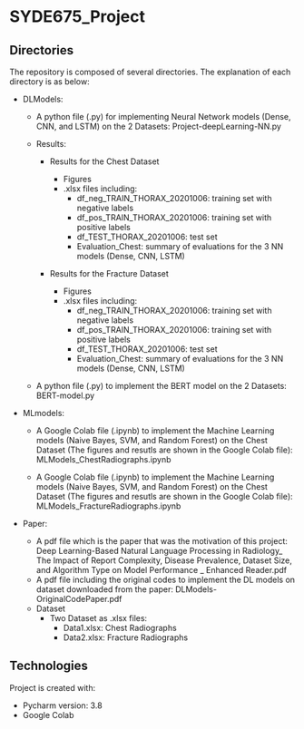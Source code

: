 # SYDE675_Project
## Directories
The repository is composed of several directories. The explanation of each directory is as below:


* DLModels:

  * A python file (.py) for implementing Neural Network models (Dense, CNN, and LSTM) on the 2 Datasets: Project-deepLearning-NN.py
  
  * Results:
    * Results for the Chest Dataset
      * Figures
      * .xlsx files including:
        *  df_neg_TRAIN_THORAX_20201006: training set with negative labels  
        *  df_pos_TRAIN_THORAX_20201006: training set with positive labels
        *  df_TEST_THORAX_20201006: test set
        *  Evaluation_Chest: summary of evaluations for the 3 NN models (Dense, CNN, LSTM)
   
    * Results for the Fracture Dataset
      * Figures
      * .xlsx files including:
        *  df_neg_TRAIN_THORAX_20201006: training set with negative labels  
        *  df_pos_TRAIN_THORAX_20201006: training set with positive labels
        *  df_TEST_THORAX_20201006: test set
        *  Evaluation_Chest: summary of evaluations for the 3 NN models (Dense, CNN, LSTM)
       

  
  
  * A python file (.py) to implement the BERT model on the 2 Datasets: BERT-model.py
    
    
    
* MLmodels:

  * A Google Colab file (.ipynb) to implement the Machine Learning models (Naive Bayes, SVM, and Random Forest) on the Chest Dataset
  (The figures and resutls are shown in the Google Colab file): MLModels_ChestRadiographs.ipynb
  
  * A Google Colab file (.ipynb) to implement the Machine Learning models (Naive Bayes, SVM, and Random Forest) on the Chest Dataset
  (The figures and resutls are shown in the Google Colab file): MLModels_FractureRadiographs.ipynb
  
* Paper:
   * A pdf file which is the paper that was the motivation of this project: Deep Learning-Based Natural Language Processing in Radiology_ The Impact of   Report Complexity, Disease Prevalence, Dataset Size, and Algorithm Type on Model Performance _ Enhanced Reader.pdf
   * A pdf file including the original codes to implement the DL models on dataset downloaded from the paper: DLModels-OriginalCodePaper.pdf
   * Dataset
     * Two Dataset as .xlsx files:
       * Data1.xlsx: Chest Radiographs
       * Data2.xlsx: Fracture Radiographs


## Technologies
Project is created with:
* Pycharm version: 3.8
* Google Colab
